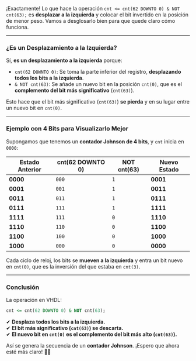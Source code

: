 ¡Exactamente! Lo que hace la operación `cnt <= cnt(62 DOWNTO 0) & NOT cnt(63);` es **desplazar a la izquierda** y colocar el bit invertido en la posición de menor peso. Vamos a desglosarlo bien para que quede claro cómo funciona.

---

### **¿Es un Desplazamiento a la Izquierda?**

Sí, **es un desplazamiento a la izquierda** porque:

- `cnt(62 DOWNTO 0)`: Se toma la parte inferior del registro, **desplazando todos los bits a la izquierda**.
- `& NOT cnt(63)`: Se añade un nuevo bit en la posición `cnt(0)`, que es el **complemento del bit más significativo** (`cnt(63)`).

Esto hace que el bit más significativo (`cnt(63)`) **se pierda** y en su lugar entre un nuevo bit en `cnt(0)`.

---

### **Ejemplo con 4 Bits para Visualizarlo Mejor**

Supongamos que tenemos un **contador Johnson de 4 bits**, y `cnt` inicia en `0000`:

|Estado Anterior|cnt(62 DOWNTO 0)|NOT cnt(63)|Nuevo Estado|
|---|---|---|---|
|**0000**|`000`|`1`|**0001**|
|**0001**|`001`|`1`|**0011**|
|**0011**|`011`|`1`|**0111**|
|**0111**|`111`|`1`|**1111**|
|**1111**|`111`|`0`|**1110**|
|**1110**|`110`|`0`|**1100**|
|**1100**|`100`|`0`|**1000**|
|**1000**|`000`|`0`|**0000**|

Cada ciclo de reloj, los bits se **mueven a la izquierda** y entra un bit nuevo en `cnt(0)`, que es la inversión del que estaba en `cnt(3)`.

---

### **Conclusión**

La operación en VHDL:

```vhdl
cnt <= cnt(62 DOWNTO 0) & NOT cnt(63);
```

✔ **Desplaza todos los bits a la izquierda.**  
✔ **El bit más significativo (`cnt(63)`) se descarta.**  
✔ **El nuevo bit en `cnt(0)` es el complemento del bit más alto (`cnt(63)`).**

Así se genera la secuencia de un **contador Johnson**. ¡Espero que ahora esté más claro! 🚀😃